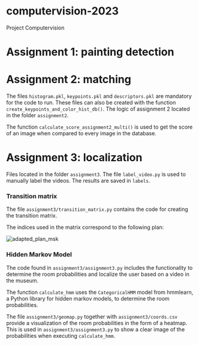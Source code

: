 # computervision-2023
Project Computervision

# Assignment 1: painting detection


# Assignment 2: matching
The files `histogram.pkl`, `keypoints.pkl` and `descriptors.pkl` are mandatory for the code to run. These files can also be created with the function `create_keypoints_and_color_hist_db()`. The logic of assignment 2 located in the folder `assignment2`.

The function `calculate_score_assignment2_multi()` is used to get the score of an image when compared to every image in the database.

# Assignment 3: localization
Files located in the folder `assignment3`. The file `label_video.py` is used to manually label the videos. The results are saved in `labels`.



### Transition matrix

The file ```assignment3/transition_matrix.py``` contains the code for creating the transition matrix. 

The indices used in the matrix correspond to the following plan: 



![adapted_plan_msk](https://github.ugent.be/storage/user/10152/files/2b632b56-6c3e-4557-8797-7d43bfdf086e)

### Hidden Markov Model

The code found in ```assignment3/assignment3.py``` includes the functionality to determine the room probabilities and localize the user based on a video in the museum.

The function ```calculate_hmm``` uses the ```CategoricalHMM``` model from hmmlearn, a Python library for hidden markov models, to determine the room probabilities.

The file ```assignment3/geomap.py``` together with ```assignment3/coords.csv``` provide a visualization of the room probabilities in the form of a heatmap. This is used in ```assignment3/assignment3.py``` to show a clear image of the probabilities when executing ```calculate_hmm```.

